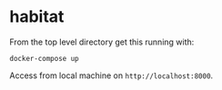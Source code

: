 # habitat

From the top level directory get this running with:
```
docker-compose up
```

Access from local machine on `http://localhost:8000`.
